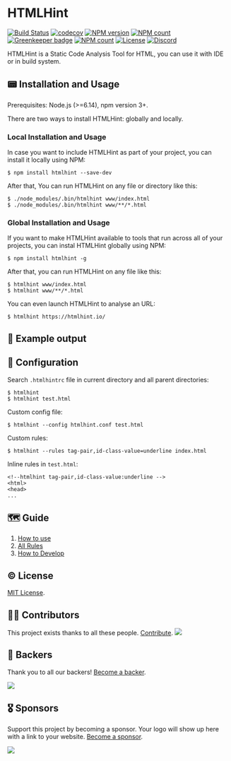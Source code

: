 # HTMLHint

[![Build Status](https://img.shields.io/travis/thedaviddias/HTMLHint.svg)](https://travis-ci.org/thedaviddias/HTMLHint)
[![codecov](https://codecov.io/gh/thedaviddias/HTMLHint/branch/master/graph/badge.svg)](https://codecov.io/gh/thedaviddias/HTMLHint)
[![NPM version](https://img.shields.io/npm/v/htmlhint.svg?style=flat)](https://www.npmjs.com/package/htmlhint)
[![NPM count](https://img.shields.io/npm/dm/htmlhint.svg?style=flat)](https://www.npmjs.com/package/htmlhint)
[![Greenkeeper badge](https://badges.greenkeeper.io/thedaviddias/HTMLHint.svg?style=flat)](https://greenkeeper.io/)
[![NPM count](https://img.shields.io/npm/dt/htmlhint.svg?style=flat)](https://www.npmjs.com/package/htmlhint) 
[![License](https://img.shields.io/npm/l/htmlhint.svg?style=flat)](https://www.npmjs.com/package/htmlhint)
[![Discord](https://img.shields.io/badge/chat-on%20discord-7289da.svg?style=flat)](https://discord.gg/nJ6J9CP)

HTMLHint is a Static Code Analysis Tool for HTML, you can use it with IDE or in build system.

## 📟 Installation and Usage

Prerequisites: Node.js (>=6.14), npm version 3+.

There are two ways to install HTMLHint: globally and locally.

### Local Installation and Usage

In case you want to include HTMLHint as part of your project, you can install it locally using NPM:

```
$ npm install htmlhint --save-dev
```
After that, You can run HTMLHint on any file or directory like this:
```
$ ./node_modules/.bin/htmlhint www/index.html
$ ./node_modules/.bin/htmlhint www/**/*.html
```
### Global Installation and Usage

If you want to make HTMLHint available to tools that run across all of your projects, you can instal HTMLHint globally using NPM:

```
$ npm install htmlhint -g
```
After that, you can run HTMLHint on any file like this:
```
$ htmlhint www/index.html
$ htmlhint www/**/*.html
```
You can even launch HTMLHint to analyse an URL:
```
$ htmlhint https://htmlhint.io/
```
## 📃 Example output


## 🔧 Configuration

Search `.htmlhintrc` file in current directory and all parent directories:
```
$ htmlhint
$ htmlhint test.html
```
Custom config file:
```
$ htmlhint --config htmlhint.conf test.html
```
Custom rules:
```
$ htmlhint --rules tag-pair,id-class-value=underline index.html
```

Inline rules in `test.html`:
```
<!--htmlhint tag-pair,id-class-value:underline -->
<html>
<head>
...
```
## 🗺 Guide

1. [How to use](https://github.com/thedaviddias/HTMLHint/wiki/Usage)
2. [All Rules](https://github.com/thedaviddias/HTMLHint/wiki/Rules)
3. [How to Develop](https://github.com/thedaviddias/HTMLHint/wiki/Developer-guide)

## © License

[MIT License](./LICENSE).

## 💪🏻  Contributors

This project exists thanks to all these people. [Contribute](CONTRIBUTING.md).
<a href="https://github.com/thedaviddias/HTMLHint/graphs/contributors"><img src="https://opencollective.com/htmlhint/contributors.svg?width=890" /></a>

## 🏅 Backers

Thank you to all our backers! [Become a backer](https://opencollective.com/stylelint#backer).

<a href="https://opencollective.com/htmlhint#backers" target="_blank"><img src="https://opencollective.com/htmlhint/backers.svg?width=890"></a>

## 🎖 Sponsors

Support this project by becoming a sponsor. Your logo will show up here with a link to your website. [Become a sponsor](https://opencollective.com/htmlhint#sponsor).

<a href="https://opencollective.com/htmlhint/sponsor/0/website" target="_blank"><img src="https://opencollective.com/htmlhint/sponsor/0/avatar.svg"></a>
